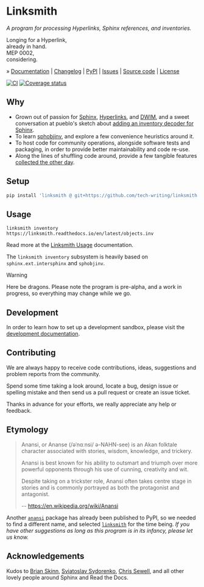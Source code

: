 # Linksmith

_A program for processing Hyperlinks, Sphinx references, and inventories._

Longing for a Hyperlink, \
already in hand. \
MEP 0002, \
considering.

» [Documentation]
| [Changelog]
| [PyPI]
| [Issues]
| [Source code]
| [License]

[![CI][badge-tests]][project-tests]
[![Coverage status][badge-coverage]][project-codecov]


## Why

- Grown out of passion for [Sphinx], [Hyperlinks], and [DWIM],
  and a sweet conversation at pueblo's sketch about [adding an inventory
  decoder for Sphinx].
- To learn [sphobjinv], and explore a few convenience heuristics around it.
- To host code for community operations, alongside software tests and
  packaging, in order to provide better maintainability and code re-use.
- Along the lines of shuffling code around, provide a few tangible features
  [collected the other day][rfc].


## Setup

```bash
pip install 'linksmith @ git+https://github.com/tech-writing/linksmith.git'
```


## Usage

```shell
linksmith inventory https://linksmith.readthedocs.io/en/latest/objects.inv
```

Read more at the [Linksmith Usage] documentation.

The `linksmith inventory` subsystem is heavily based on
`sphinx.ext.intersphinx` and `sphobjinv`.

> [!WARNING]
> Here be dragons. Please note the program is pre-alpha, and a work in
> progress, so everything may change while we go.


## Development

In order to learn how to set up a development sandbox, please visit the
[development documentation].


## Contributing

We are always happy to receive code contributions, ideas, suggestions
and problem reports from the community.

Spend some time taking a look around, locate a bug, design issue or
spelling mistake and then send us a pull request or create an issue ticket.

Thanks in advance for your efforts, we really appreciate any help or feedback.


## Etymology

> Anansi, or Ananse (/əˈnɑːnsi/ ə-NAHN-see) is an Akan folktale character
> associated with stories, wisdom, knowledge, and trickery.
>
> Anansi is best known for his ability to outsmart and triumph over more
> powerful opponents through his use of cunning, creativity and wit.
>
> Despite taking on a trickster role, Anansi often takes centre stage in
> stories and is commonly portrayed as both the protagonist and antagonist. 
>
> -- https://en.wikipedia.org/wiki/Anansi

Another [`anansi`] package has already been published to PyPI, so we needed
to find a different name, and selected [`linksmith`] for the time being.
_If you have other suggestions as long as this program is in its infancy,
please let us know._


## Acknowledgements

Kudos to [Brian Skinn], [Sviatoslav Sydorenko], [Chris Sewell], and all other
lovely people around Sphinx and Read the Docs.


[adding an inventory decoder for Sphinx]: https://github.com/pyveci/pueblo/pull/73
[`anansi`]: https://pypi.org/project/anansi/
[Brian Skinn]: https://github.com/bskinn
[Chris Sewell]: https://github.com/chrisjsewell
[development documentation]: https://linksmith.readthedocs.io/en/latest/sandbox.html
[DWIM]: https://en.wikipedia.org/wiki/DWIM
[Hyperlink]: https://en.wikipedia.org/wiki/Hyperlink
[Hyperlinks]: https://en.wikipedia.org/wiki/Hyperlink
[linksmith]: https://linksmith.readthedocs.io/
[`linksmith`]: https://pypi.org/project/linksmith/
[Linksmith Usage]: https://linksmith.readthedocs.io/en/latest/usage.html
[rfc]: https://linksmith.readthedocs.io/en/latest/rfc.html
[Sphinx]: https://www.sphinx-doc.org/
[sphobjinv]: https://sphobjinv.readthedocs.io/
[Sviatoslav Sydorenko]: https://github.com/webknjaz

[Changelog]: https://github.com/tech-writing/linksmith/blob/main/CHANGES.md
[Documentation]: https://linksmith.readthedocs.io/
[Issues]: https://github.com/tech-writing/linksmith/issues
[License]: https://github.com/tech-writing/linksmith/blob/main/LICENSE
[PyPI]: https://pypi.org/project/linksmith/
[Source code]: https://github.com/tech-writing/linksmith

[badge-coverage]: https://codecov.io/gh/tech-writing/linksmith/branch/main/graph/badge.svg
[badge-downloads-per-month]: https://pepy.tech/badge/linksmith/month
[badge-license]: https://img.shields.io/github/license/tech-writing/linksmith.svg
[badge-package-version]: https://img.shields.io/pypi/v/linksmith.svg
[badge-python-versions]: https://img.shields.io/pypi/pyversions/linksmith.svg
[badge-status]: https://img.shields.io/pypi/status/linksmith.svg
[badge-tests]: https://github.com/tech-writing/linksmith/actions/workflows/main.yml/badge.svg
[project-codecov]: https://codecov.io/gh/tech-writing/linksmith
[project-downloads]: https://pepy.tech/project/linksmith/
[project-license]: https://github.com/tech-writing/linksmith/blob/main/LICENSE
[project-pypi]: https://pypi.org/project/linksmith
[project-tests]: https://github.com/tech-writing/linksmith/actions/workflows/main.yml
